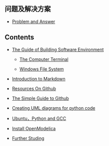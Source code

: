 

## 问题及解决方案

* [Problem and Answer](./doc/Problem_Solution.md)

## Contents

* [The Guide of Building Software Environment](./doc/BuildingSoftwareEnvironment.md)

   * [The Computer Terminal](./doc/ComputerTerminal.md/)

   * [Windows File System](./doc/WindowsFileSystem.md)

* [Introduction to Markdown](./doc/Introduction2Markdown(Chinese).md) 

* [Resources On Github](./doc/ResourcesOnGithub.md)

* [The Simple Guide to Github](./doc/TheSimpleStepsGithub(Chinese).md) 

* [Creating UML diagrams for python code](./doc/UMLPython.md) 

* [Ubuntu，Python and GCC](./doc/Ubuntu-Python-CPP(Chinese).md) 

* [Install OpenModelica](./doc/InstallOpenModelica.md) 

* [Further Studing](./doc/FurtherStuding.md)


